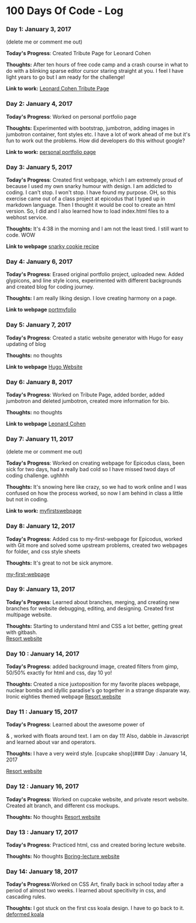 # 100 Days Of Code - Log

### Day 1: January 3, 2017 
 (delete me or comment me out)

**Today's Progress**: Created Tribute Page for Leonard Cohen

**Thoughts:** After ten hours of free code camp and a crash course in what to do with a blinking sparse editor cursor staring straight at you. I feel I have light years to go but I am ready for the challenge!

**Link to work:** [Leonard Cohen Tribute Page](https://github.com/linjojesan/Leonard-Cohen-Tribute-Page/blob/master/Cohen%20tribute%20page.html)



### Day 2: January 4, 2017 


**Today's Progress**: Worked on personal portfolio page

**Thoughts:** Experimented with bootstrap, jumbotron, adding images in jumbotron container, font styles etc. I have a lot of work ahead of me but it's fun to work out the problems. How did developers do this without google? 

**Link to work:** [personal portfolio page](https://codepen.io/LinjoJesan/pen/jyEMBP)


### Day 3: January 5, 2017 


**Today's Progress**: Created first webpage, which I am extremely proud of because I used my own snarky humour with design. I am addicted to coding. I can't stop. I won't stop. I have found my purpose. OH, so this exercise came out of a class project at epicodus that I typed up in markdown language. Then I thought it would be cool to create an html version. So, I did and I also learned how to load index.html files to a webhost service. 

**Thoughts:**  It's 4:38 in the morning and I am not the least tired. I still want to code. WOW

**Link to webpage** 
[snarky cookie recipe](http://gingersnark.host22.com/gingersnaps.html)

### Day 4: January 6, 2017 
 

**Today's Progress**: Erased original portfolio project, uploaded new. Added glypicons, and line style icons, experimented with different backgrounds and created blog for coding journey. 

**Thoughts:**  I am really liking design. I love creating harmony on a page. 

**Link to webpage** 
[portmyfolio](https://codepen.io/LinjoJesan/pen/jyEMBP)

### Day 5: January 7, 2017 

**Today's Progress**: Created a static website generator with Hugo for easy updating of blog

**Thoughts:**  no thoughts

**Link to webpage** 
[Hugo Website](https://github.com/linjojesan/linjojesan.github.io-two)

### Day 6: January 8, 2017 

**Today's Progress**: Worked on Tribute Page, added border, added jumbotron and deleted jumbotron, created more information for bio. 

**Thoughts:**  no thoughts

**Link to webpage** 
[Leonard Cohen](https://codepen.io/LinjoJesan/pen/GrRXgw)

### Day 7: January 11, 2017 
 (delete me or comment me out)

**Today's Progress**: Worked on creating webpage for Epicodus class, been sick for two days, had a really bad cold so I have missed twod days of coding challenge. ughhhh

**Thoughts:** It's snowing here like crazy, so we had to work online and I was confused on how the process worked, so now I am behind in class a little but not in coding. 

**Link to work:** [myfirstswebpage](https://github.com/linjojesan/my-first-webpage)

### Day 8: January 12, 2017 
 
**Today's Progress**: Added css to my-first-webpage for Epicodus, worked with Git more and solved some upstream problems, created two webpages for folder, and css style sheets

**Thoughts:** It's great to not be sick anymore. 

[my-first-webpage](https://github.com/linjojesan/my-first-webpage-epicodus)

### Day 9: January 13, 2017 
 
**Today's Progress**: Learned about branches, merging, and creating new branches for website debugging, editing, and designing. Created first multipage website.

**Thoughts:** Starting to understand html and CSS a lot better, getting great with gitbash.  
[Resort website](https://github.com/linjojesan/private-resort-wb)

### Day 10 : January 14, 2017 
 
**Today's Progress**: added background image, created filters from gimp, 50/50% exactly for html and css, day 10 yo!

**Thoughts:** Created a nice juxtoposition for my favorite places webpage, nuclear bombs and idyllic paradise's go together in a strange disparate way. Ironic eighties themed webpage
[Resort website](https://linjojesan.github.io/my-first-webpage-epicodus)

### Day 11 : January 15, 2017 
 
**Today's Progress**: Learned about the awesome power of <div> & <span>, worked with floats around text. I am on day 11! Also, dabble in Javascript and learned about var and operators. 

**Thoughts:** I have a very weird style. 
[cupcake shop](### Day : January 14, 2017 
 
[Resort website](https://github.com/linjojesan/cupcakefreak)

### Day 12 : January 16, 2017 
 
**Today's Progress**: Worked on cupcake website, and private resort website. Created alt branch, and different css mockups. 
 
**Thoughts:** No thoughts
[Resort website](https://github.com/linjojesan/private-resort-wb)


### Day 13 : January 17, 2017 
 
**Today's Progress**: Practiced html, css and created boring lecture website. 
 
**Thoughts:** No thoughts
[Boring-lecture website](https://github.com/linjojesan/boring-lecture)

### Day 14: January 18, 2017 
 
**Today's Progress**:Worked on CSS Art, finally back in school today after a period of almost two weeks. I learned about specitivity in css, and cascading rules. 
 
**Thoughts:** I got stuck on the first css koala design. I have to go back to it. 
[deformed koala ](https://codepen.io/LinjoJesan/pen/BpQGaP)





